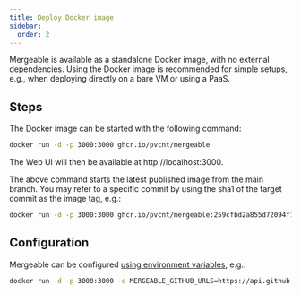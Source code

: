 ```yaml
---
title: Deploy Docker image
sidebar:
  order: 2
---
```


Mergeable is available as a standalone Docker image, with no external dependencies.
Using the Docker image is recommended for simple setups, e.g., when deploying directly on a bare VM or using a PaaS.

## Steps

The Docker image can be started with the following command:

```bash
docker run -d -p 3000:3000 ghcr.io/pvcnt/mergeable
```

The Web UI will then be available at http://localhost:3000.

The above command starts the latest published image from the main branch.
You may refer to a specific commit by using the sha1 of the target commit as the image tag, e.g.:

```bash
docker run -d -p 3000:3000 ghcr.io/pvcnt/mergeable:259cfbd2a855d72094f7dcecd8d08cc427d3e1c9
```

## Configuration

Mergeable can be configured [using environment variables](../environment-variables/), e.g.:

```bash
docker run -d -p 3000:3000 -e MERGEABLE_GITHUB_URLS=https://api.github.com ghcr.io/pvcnt/mergeable
```
